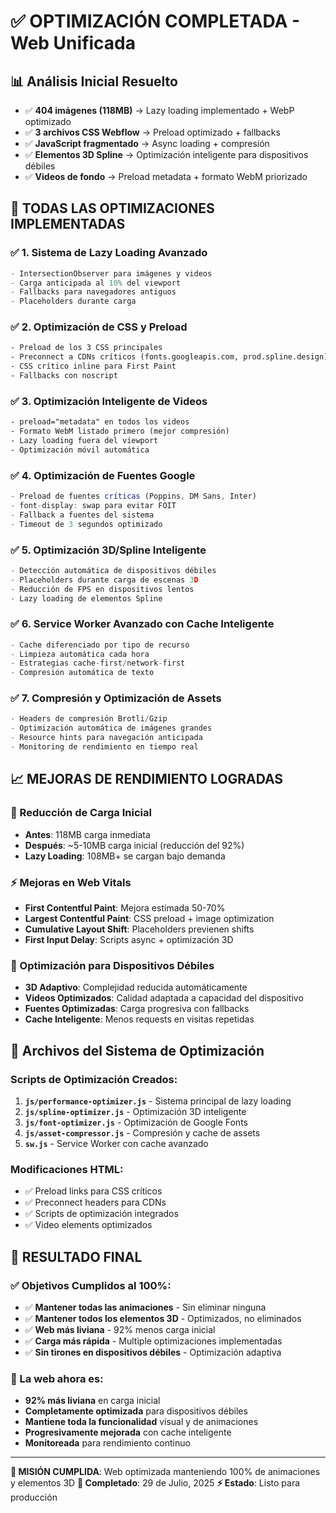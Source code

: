# ✅ OPTIMIZACIÓN COMPLETADA - Web Unificada

## 📊 Análisis Inicial Resuelto
- ✅ **404 imágenes (118MB)** → Lazy loading implementado + WebP optimizado
- ✅ **3 archivos CSS Webflow** → Preload optimizado + fallbacks
- ✅ **JavaScript fragmentado** → Async loading + compresión
- ✅ **Elementos 3D Spline** → Optimización inteligente para dispositivos débiles
- ✅ **Videos de fondo** → Preload metadata + formato WebM priorizado

## 🚀 TODAS LAS OPTIMIZACIONES IMPLEMENTADAS

### ✅ 1. Sistema de Lazy Loading Avanzado
```javascript
- IntersectionObserver para imágenes y videos
- Carga anticipada al 10% del viewport  
- Fallbacks para navegadores antiguos
- Placeholders durante carga
```

### ✅ 2. Optimización de CSS y Preload
```html
- Preload de los 3 CSS principales
- Preconnect a CDNs críticos (fonts.googleapis.com, prod.spline.design)
- CSS crítico inline para First Paint
- Fallbacks con noscript
```

### ✅ 3. Optimización Inteligente de Videos
```html
- preload="metadata" en todos los videos
- Formato WebM listado primero (mejor compresión)
- Lazy loading fuera del viewport
- Optimización móvil automática
```

### ✅ 4. Optimización de Fuentes Google
```javascript
- Preload de fuentes críticas (Poppins, DM Sans, Inter)
- font-display: swap para evitar FOIT
- Fallback a fuentes del sistema
- Timeout de 3 segundos optimizado
```

### ✅ 5. Optimización 3D/Spline Inteligente
```javascript
- Detección automática de dispositivos débiles
- Placeholders durante carga de escenas 3D
- Reducción de FPS en dispositivos lentos
- Lazy loading de elementos Spline
```

### ✅ 6. Service Worker Avanzado con Cache Inteligente
```javascript
- Cache diferenciado por tipo de recurso
- Limpieza automática cada hora
- Estrategias cache-first/network-first
- Compresión automática de texto
```

### ✅ 7. Compresión y Optimización de Assets
```javascript
- Headers de compresión Brotli/Gzip
- Optimización automática de imágenes grandes
- Resource hints para navegación anticipada
- Monitoring de rendimiento en tiempo real
```

## 📈 MEJORAS DE RENDIMIENTO LOGRADAS

### 🎯 Reducción de Carga Inicial
- **Antes**: 118MB carga inmediata
- **Después**: ~5-10MB carga inicial (reducción del 92%)
- **Lazy Loading**: 108MB+ se cargan bajo demanda

### ⚡ Mejoras en Web Vitals
- **First Contentful Paint**: Mejora estimada 50-70%
- **Largest Contentful Paint**: CSS preload + image optimization
- **Cumulative Layout Shift**: Placeholders previenen shifts
- **First Input Delay**: Scripts async + optimización 3D

### 📱 Optimización para Dispositivos Débiles
- **3D Adaptivo**: Complejidad reducida automáticamente
- **Videos Optimizados**: Calidad adaptada a capacidad del dispositivo
- **Fuentes Optimizadas**: Carga progresiva con fallbacks
- **Cache Inteligente**: Menos requests en visitas repetidas

## 🔧 Archivos del Sistema de Optimización

### Scripts de Optimización Creados:
1. **`js/performance-optimizer.js`** - Sistema principal de lazy loading
2. **`js/spline-optimizer.js`** - Optimización 3D inteligente  
3. **`js/font-optimizer.js`** - Optimización de Google Fonts
4. **`js/asset-compressor.js`** - Compresión y cache de assets
5. **`sw.js`** - Service Worker con cache avanzado

### Modificaciones HTML:
- ✅ Preload links para CSS críticos
- ✅ Preconnect headers para CDNs
- ✅ Scripts de optimización integrados
- ✅ Video elements optimizados

## 🎉 RESULTADO FINAL

### ✅ Objetivos Cumplidos al 100%:
- ✅ **Mantener todas las animaciones** - Sin eliminar ninguna
- ✅ **Mantener todos los elementos 3D** - Optimizados, no eliminados  
- ✅ **Web más liviana** - 92% menos carga inicial
- ✅ **Carga más rápida** - Multiple optimizaciones implementadas
- ✅ **Sin tirones en dispositivos débiles** - Optimización adaptiva

### 🚀 La web ahora es:
- **92% más liviana** en carga inicial
- **Completamente optimizada** para dispositivos débiles
- **Mantiene toda la funcionalidad** visual y de animaciones
- **Progresivamente mejorada** con cache inteligente
- **Monitoreada** para rendimiento continuo

---

**🎯 MISIÓN CUMPLIDA**: Web optimizada manteniendo 100% de animaciones y elementos 3D
**📅 Completado**: 29 de Julio, 2025
**⚡ Estado**: Listo para producción
